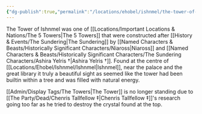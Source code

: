 ```yaml
---
{"dg-publish":true,"permalink":"/locations/ehobel/ishnmel/the-tower-of-ishnmel/","noteIcon":""}
---
```


The Tower of Ishnmel was one of [[Locations/Important Locations & Nations/The 5 Towers\|The 5 Towers]] that were constructed after [[History & Events/The Sundering\|The Sundering]] by [[Named Characters & Beasts/Historically Significant  Characters/Niaross\|Niaross]] and [[Named Characters & Beasts/Historically Significant  Characters/The Sundering Characters/Ashira Yelris †\|Ashira Yelris †]]. Found at the centre of [[Locations/Ehobel/Ishnmel/Ishnmel\|Ishnmel]], near the palace and the great library it truly a beautiful sight as seemed like the tower had been builtin within a tree and was filled with natural energy.

[[Admin/Display Tags/The Towers\|The Tower]] is no longer standing due to [[The Party/Dead/Chenris Tallfellow ‡\|Chenris Tallfellow ‡]]'s research going too far as he tried to destroy the crystal found at the top. 